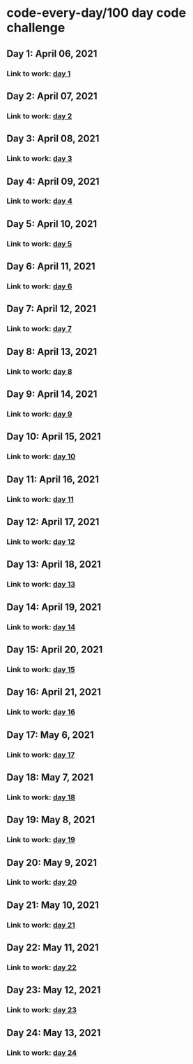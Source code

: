 # code-every-day/100 day code challenge

## Day 1: April 06, 2021

### Link to work: [day 1](https://github.com/jjcrab/code-every-day/blob/main/log.md#day-1-april-06-2021)

## Day 2: April 07, 2021

### Link to work: [day 2](https://github.com/jjcrab/code-every-day/blob/main/log.md#day-2-april-07-2021)

## Day 3: April 08, 2021

### Link to work: [day 3](https://github.com/jjcrab/code-every-day/blob/main/log.md#day-3-april-08-2021)

## Day 4: April 09, 2021

### Link to work: [day 4](https://github.com/jjcrab/code-every-day/blob/main/log.md#day-4-april-09-2021)

## Day 5: April 10, 2021

### Link to work: [day 5](https://github.com/jjcrab/code-every-day/blob/main/log.md#day-5-april-10-2021)

## Day 6: April 11, 2021

### Link to work: [day 6](https://github.com/jjcrab/code-every-day/blob/main/log.md#day-6-april-11-2021)

## Day 7: April 12, 2021

### Link to work: [day 7](https://github.com/jjcrab/code-every-day/blob/main/log.md#day-7-april-12-2021)

## Day 8: April 13, 2021

### Link to work: [day 8](https://github.com/jjcrab/code-every-day/blob/main/log.md#day-8-april-13-2021)

## Day 9: April 14, 2021

### Link to work: [day 9](https://github.com/jjcrab/code-every-day/blob/main/log.md#day-9-april-14-2021)

## Day 10: April 15, 2021

### Link to work: [day 10](https://github.com/jjcrab/code-every-day/blob/main/log.md#day-10-april-15-2021)

## Day 11: April 16, 2021

### Link to work: [day 11](https://github.com/jjcrab/code-every-day/blob/main/log.md#day-11-april-16-2021)

## Day 12: April 17, 2021

### Link to work: [day 12](https://github.com/jjcrab/code-every-day/blob/main/log.md#day-12-april-17-2021)

## Day 13: April 18, 2021

### Link to work: [day 13](https://github.com/jjcrab/code-every-day/blob/main/log.md#day-13-april-18-2021)

## Day 14: April 19, 2021

### Link to work: [day 14](https://github.com/jjcrab/code-every-day/blob/main/log.md#day-14-april-19-2021)

## Day 15: April 20, 2021

### Link to work: [day 15](https://github.com/jjcrab/code-every-day/blob/main/log.md#day-15-april-20-2021)

## Day 16: April 21, 2021

### Link to work: [day 16](https://github.com/jjcrab/code-every-day/blob/main/log.md#day-16-april-21-2021)

## Day 17: May 6, 2021

### Link to work: [day 17](https://github.com/jjcrab/code-every-day/blob/main/log.md#day-17-may-6-2021)

## Day 18: May 7, 2021

### Link to work: [day 18](https://github.com/jjcrab/code-every-day/blob/main/log.md#day-18-may-7-2021)

## Day 19: May 8, 2021

### Link to work: [day 19](https://github.com/jjcrab/code-every-day/blob/main/log.md#day-19-may-8-2021)

## Day 20: May 9, 2021

### Link to work: [day 20](https://github.com/jjcrab/code-every-day/blob/main/log.md#day-20-may-9-2021)

## Day 21: May 10, 2021

### Link to work: [day 21](https://github.com/jjcrab/code-every-day/blob/main/log.md#day-21-may-10-2021)

## Day 22: May 11, 2021

### Link to work: [day 22](https://github.com/jjcrab/code-every-day/blob/main/log.md#day-22-may-11-2021)

## Day 23: May 12, 2021

### Link to work: [day 23](https://github.com/jjcrab/code-every-day/blob/main/log.md#day-23-may-12-2021)

## Day 24: May 13, 2021

### Link to work: [day 24](https://github.com/jjcrab/code-every-day/blob/main/log.md#day-24-may-13-2021)
